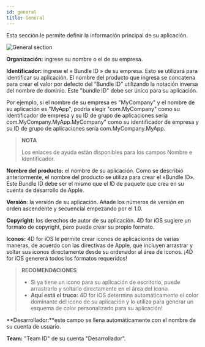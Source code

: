 ```yaml
---
id: general
title: General
---
```


Esta sección le permite definir la información principal de su aplicación.

![General section](assets/en/project-editor/General-section-4D-for-iOS.png)

**Organización:** ingrese su nombre o el de su empresa.

**Identificador:** ingrese el « Bundle ID » de su empresa. Esto se utilizará para identificar su aplicación. El nombre del producto que ingresa se concatena para crear el valor por defecto del “Bundle ID” utilizando la notación inversa del nombre de dominio. Este "bundle ID" debe ser único para su aplicación.

Por ejemplo, si el nombre de su empresa es "MyCompany" y el nombre de su aplicación es "MyApp", podría elegir "com.MyCompany" como su identificador de empresa y su ID de grupo de aplicaciones sería com.MyCompany.MyApp.MyCompany" como su identificador de empresa y su ID de grupo de aplicaciones sería com.MyCompany.MyApp.

> **NOTA**
> 
> Los enlaces de ayuda están disponibles para los campos Nombre e Identificador.

**Nombre del producto:** el nombre de su aplicación. Como se describió anteriormente, el nombre del producto se utiliza para crear el «Bundle ID». Este Bundle ID debe ser el mismo que el ID de paquete que crea en su cuenta de desarrollo de Apple.

**Versión**: la versión de su aplicación. Añade los números de versión en orden ascendente y secuencial empezando por el 1.0.

**Copyright:** los derechos de autor de su aplicación. 4D for iOS sugiere un formato de copyright, pero puede crear su propio formato.

**Iconos:** 4D for iOS le permite crear iconos de aplicaciones de varias maneras, de acuerdo con las directivas de Apple, que incluyen arrastrar y soltar sus iconos directamente desde su ordenador al área de iconos. ¡4D for iOS genererà todos los formatos requeridos!

> **RECOMENDACIONES**
> 
> * Si ya tiene un icono para su aplicación de escritorio, puede arrastrarlo y soltarlo directamente en el área del icono.
> * **Aquí está el truco:** 4D for iOS determina automáticamente el color dominante del icono de su aplicación y lo utiliza para generar un esquema de color personalizado para su aplicación!


**Desarrollador:**este campo se llena automáticamente con el nombre de su cuenta de usuario.

**Team:** "Team ID" de su cuenta "Desarrollador".
